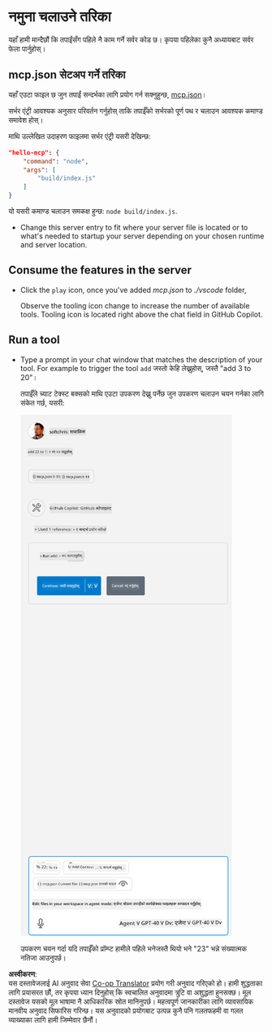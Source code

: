 <!--
CO_OP_TRANSLATOR_METADATA:
{
  "original_hash": "a91ca54debdfb015649e4786545694b3",
  "translation_date": "2025-06-17T15:35:46+00:00",
  "source_file": "03-GettingStarted/04-vscode/solution/README.md",
  "language_code": "ne"
}
-->
# नमुना चलाउने तरिका

यहाँ हामी मान्दैछौं कि तपाईंसँग पहिले नै काम गर्ने सर्वर कोड छ। कृपया पहिलेका कुनै अध्यायबाट सर्वर फेला पार्नुहोस्।

## mcp.json सेटअप गर्ने तरिका

यहाँ एउटा फाइल छ जुन तपाईं सन्दर्भका लागि प्रयोग गर्न सक्नुहुन्छ, [mcp.json](../../../../../03-GettingStarted/04-vscode/solution/mcp.json)।

सर्भर एंट्री आवश्यक अनुसार परिवर्तन गर्नुहोस् ताकि तपाईँको सर्भरको पूर्ण पथ र चलाउन आवश्यक कमाण्ड समावेश होस्।

माथि उल्लेखित उदाहरण फाइलमा सर्भर एंट्री यसरी देखिन्छ:

```json
"hello-mcp": {
    "command": "node",
    "args": [
        "build/index.js"
    ]
}
```

यो यसरी कमाण्ड चलाउन समकक्ष हुन्छ: `node build/index.js`.

- Change this server entry to fit where your server file is located or to what's needed to startup your server depending on your chosen runtime and server location.

## Consume the features in the server

- Click the `play` icon, once you've added *mcp.json* to *./vscode* folder,

    Observe the tooling icon change to increase the number of available tools. Tooling icon is located right above the chat field in GitHub Copilot.

## Run a tool

- Type a prompt in your chat window that matches the description of your tool. For example to trigger the tool `add` जस्तो केहि लेख्नुहोस्, जस्तै "add 3 to 20"।

    तपाईँले च्याट टेक्स्ट बक्सको माथि एउटा उपकरण देख्नु पर्नेछ जुन उपकरण चलाउन चयन गर्नका लागि संकेत गर्छ, यसरी:

    ![VS Code indicating it wanting to run a tool](../../../../../translated_images/vscode-agent.d5a0e0b897331060518fe3f13907677ef52b879db98c64d68a38338608f3751e.ne.png)

    उपकरण चयन गर्दा यदि तपाईँको प्रॉम्प्ट हामीले पहिले भनेजस्तै थियो भने "23" भन्ने संख्यात्मक नतिजा आउनुपर्छ।

**अस्वीकरण**:  
यस दस्तावेजलाई AI अनुवाद सेवा [Co-op Translator](https://github.com/Azure/co-op-translator) प्रयोग गरी अनुवाद गरिएको हो। हामी शुद्धताका लागि प्रयासरत छौं, तर कृपया ध्यान दिनुहोस् कि स्वचालित अनुवादमा त्रुटि वा अशुद्धता हुनसक्छ। मूल दस्तावेज यसको मूल भाषामा नै आधिकारिक स्रोत मानिनुपर्छ। महत्वपूर्ण जानकारीका लागि व्यावसायिक मानवीय अनुवाद सिफारिस गरिन्छ। यस अनुवादको प्रयोगबाट उत्पन्न कुनै पनि गलतफहमी वा गलत व्याख्याका लागि हामी जिम्मेवार छैनौं।